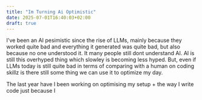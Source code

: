 ```yaml
---
title: "Im Turning Ai Optimistic"
date: 2025-07-01T16:40:03+02:00
draft: true
---
```

I've been an AI pesimistic since the rise of LLMs, mainly because they worked quite bad and everything it generated was quite bad, but also because no one understood it. It many people still dont understand AI. AI is still this overhyped thing which slowley is becoming less hyped. But, even if LLMs today is still quite bad in terms of comparing with a human on coding skillz is there still some thing we can use it to optimize my day.

The last year have I been working on optimising my setup + the way I write code just because I 
